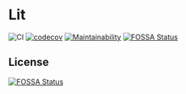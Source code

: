 # Lit

![CI](https://github.com/zhuhaow/Lit/workflows/CI/badge.svg)
[![codecov](https://codecov.io/gh/zhuhaow/Lit/branch/master/graph/badge.svg)](https://codecov.io/gh/zhuhaow/Lit)
[![Maintainability](https://api.codeclimate.com/v1/badges/38fd2cfe3748bb1603bf/maintainability)](https://codeclimate.com/github/zhuhaow/Lit/maintainability)
[![FOSSA Status](https://app.fossa.io/api/projects/git%2Bgithub.com%2Fzhuhaow%2FLit.svg?type=shield)](https://app.fossa.io/projects/git%2Bgithub.com%2Fzhuhaow%2FLit?ref=badge_shield)


## License
[![FOSSA Status](https://app.fossa.io/api/projects/git%2Bgithub.com%2Fzhuhaow%2FLit.svg?type=large)](https://app.fossa.io/projects/git%2Bgithub.com%2Fzhuhaow%2FLit?ref=badge_large)